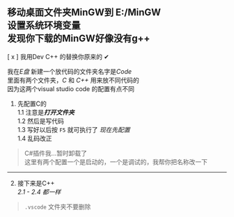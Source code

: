 

移动桌面文件夹MinGW到 E:/MinGW  
设置系统环境变量  
发现你下载的MinGW好像没有g++
---
 [ x ] 我用Dev C++ 的替换你原来的 ✔

我在*E盘* 新建一个放代码的文件夹名字是*Code*  
里面有两个文件夹，*C* 和 *C++* 用来放不同代码的  
因为这两个visual studio code 的配置有点不同

1. 先配置C的  
1.1 注意是***打开文件夹***  
1.2 然后是写代码  
1.3 写好以后按 `F5` 就可执行了 *现在先配置*  
1.4 乱码改正
> C#插件我...暂时卸载了  
> 这里有两个配置一个是启动的，一个是调试的，我帮你把名称改一下  
---
2. 接下来是C++  
*2.1 - 2.4 都一样*

> `.vscode` 文件夹不要删除

